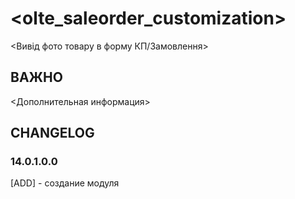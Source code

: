 # <olte_saleorder_customization>

<Вивід фото товару в форму КП/Замовлення>

## ВАЖНО

<Дополнительная информация>

## CHANGELOG

### 14.0.1.0.0

[ADD] - создание модуля
